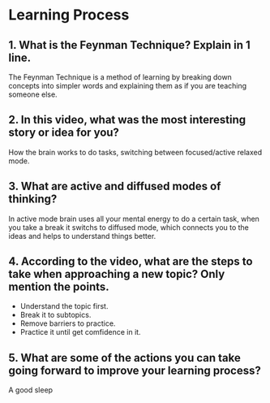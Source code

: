 # Learning Process

## 1. What is the Feynman Technique? Explain in 1 line.

The Feynman Technique is a method of learning by breaking down concepts into simpler words and explaining them as if you are teaching someone else.

## 2. In this video, what was the most interesting story or idea for you?

How the brain works to do tasks, switching between focused/active relaxed mode.

## 3. What are active and diffused modes of thinking?

In active mode brain uses all your mental energy to do a certain task, when you take a break it switchs to diffused mode, which connects you to the ideas and helps to understand things better.

## 4. According to the video, what are the steps to take when approaching a new topic? Only mention the points.

- Understand the topic first.
- Break it to subtopics.
- Remove barriers to practice.
- Practice it until get comfidence in it.

## 5. What are some of the actions you can take going forward to improve your learning process?

A good sleep
